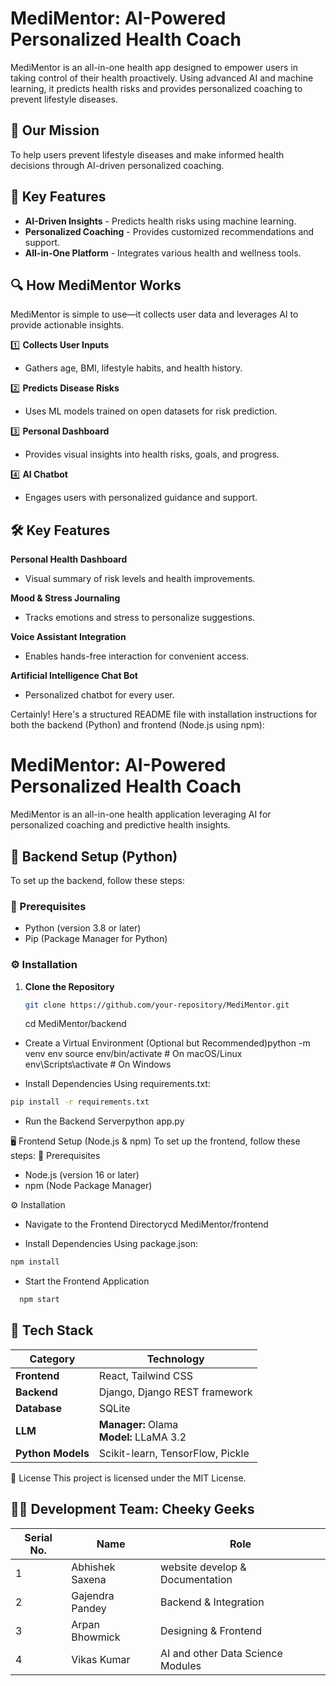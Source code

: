 
# MediMentor: AI-Powered Personalized Health Coach

MediMentor is an all-in-one health app designed to empower users in taking control of their health proactively. Using advanced AI and machine learning, it predicts health risks and provides personalized coaching to prevent lifestyle diseases.

## 🚀 Our Mission
To help users prevent lifestyle diseases and make informed health decisions through AI-driven personalized coaching.

## 🌟 Key Features
- **AI-Driven Insights** - Predicts health risks using machine learning.
- **Personalized Coaching** - Provides customized recommendations and support.
- **All-in-One Platform** - Integrates various health and wellness tools.

## 🔍 How MediMentor Works
MediMentor is simple to use—it collects user data and leverages AI to provide actionable insights.

1️⃣ **Collects User Inputs**  
   - Gathers age, BMI, lifestyle habits, and health history.

2️⃣ **Predicts Disease Risks**  
   - Uses ML models trained on open datasets for risk prediction.

3️⃣ **Personal Dashboard**  
   - Provides visual insights into health risks, goals, and progress.

4️⃣ **AI Chatbot**  
   - Engages users with personalized guidance and support.

## 🛠 Key Features
 **Personal Health Dashboard**  
   - Visual summary of risk levels and health improvements.

 **Mood & Stress Journaling**  
   - Tracks emotions and stress to personalize suggestions.

 **Voice Assistant Integration**  
   - Enables hands-free interaction for convenient access.

 **Artificial Intelligence Chat Bot**  
   - Personalized chatbot for every user.

Certainly! Here's a structured README file with installation instructions for both the backend (Python) and frontend (Node.js using npm):
# MediMentor: AI-Powered Personalized Health Coach

MediMentor is an all-in-one health application leveraging AI for personalized coaching and predictive health insights.

## 🔧 Backend Setup (Python)
To set up the backend, follow these steps:

### 📌 Prerequisites
- Python (version 3.8 or later)
- Pip (Package Manager for Python)

### ⚙️ Installation
1. **Clone the Repository**  
   ```sh
   git clone https://github.com/your-repository/MediMentor.git
   ```
   cd MediMentor/backend
   
- Create a Virtual Environment (Optional but Recommended)python -m venv env
source env/bin/activate   # On macOS/Linux
env\Scripts\activate      # On Windows

- Install Dependencies
Using requirements.txt:
```sh
pip install -r requirements.txt
````
- Run the Backend Serverpython app.py



🖥️ Frontend Setup (Node.js & npm)
To set up the frontend, follow these steps:
📌 Prerequisites
- Node.js (version 16 or later)
- npm (Node Package Manager)

⚙️ Installation
- Navigate to the Frontend Directorycd MediMentor/frontend

- Install Dependencies
Using package.json:
```sh
npm install
```
- Start the Frontend Application
```sh
  npm start
```
## 🔧 Tech Stack

| **Category**   | **Technology** |
|---------------|---------------|
| **Frontend**  | React, Tailwind CSS |
| **Backend**   | Django, Django REST framework |
| **Database**  | SQLite |
| **LLM**       | **Manager:** Olama <br> **Model:** LLaMA 3.2 |
| **Python Models** | Scikit-learn, TensorFlow, Pickle |

📄 License
This project is licensed under the MIT License.

## 👨‍💻 Development Team: Cheeky Geeks  

| **Serial No.** | **Name**          | **Role**                                   |
|---------------|------------------|----------------------------------------------|
| 1             | Abhishek Saxena   | website develop & Documentation             |
| 2             | Gajendra Pandey   | Backend & Integration|
| 3             | Arpan Bhowmick    | Designing & Frontend                        |
| 4            | Vikas Kumar       | AI and other Data Science Modules |

